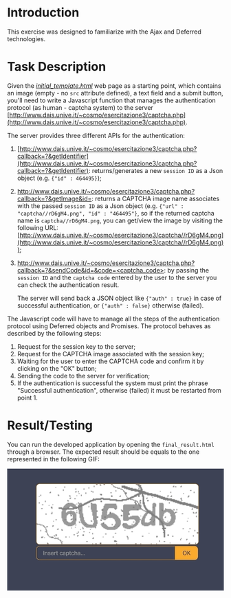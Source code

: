 # Introduction
This exercise was designed to familiarize with the Ajax and Deferred technologies. 

# Task Description
Given the [*initial_template.html*](initial_template.html) web page as a starting point, which contains an image (empty - no `src` attribute defined), a text field and a submit button, you'll need to write a Javascript function that manages the authentication protocol (as human - captcha system) to the server [http://www.dais.unive.it/~cosmo/esercitazione3/captcha.php](http://www.dais.unive.it/~cosmo/esercitazione3/captcha.php).

The server provides three different APIs for the authentication:
1. [http://www.dais.unive.it/~cosmo/esercitazione3/captcha.php?callback=?&getIdentifier](http://www.dais.unive.it/~cosmo/esercitazione3/captcha.php?callback=?&getIdentifier): returns/generates a new `session ID` as a Json object (e.g. `{"id" : 464495}`);

2. [http://www.dais.unive.it/~cosmo/esercitazione3/captcha.php?callback=?&getImage&id=<sessionid>](http://www.dais.unive.it/~cosmo/esercitazione3/captcha.php?callback=?&getImage&id=<sessionid>): returns a CAPTCHA image name associates with the passed `session ID` as a Json object (e.g. `{"url" : "captcha//rD6gM4.png", "id" : "464495"}`, so if the returned captcha name is `captcha//rD6gM4.png`, you can get/view the image by visiting the following URL: [http://www.dais.unive.it/~cosmo/esercitazione3/captcha//rD6gM4.png](http://www.dais.unive.it/~cosmo/esercitazione3/captcha//rD6gM4.png));

3. [http://www.dais.unive.it/~cosmo/esercitazione3/captcha.php?callback=?&sendCode&id=<sessionid>&code=<captcha_code>](http://www.dais.unive.it/~cosmo/esercitazione3/captcha.php?callback=?&sendCode&id=<sessionid>&code=<captcha_code>): by passing the `session ID` and the `captcha code` entered by the user to the server you can check the authentication result.

   The server will send back a JSON object like `{"auth" : true}` in case of successful authentication, or `{"auth" : false}` otherwise (failed).
 
The Javascript code will have to manage all the steps of the authentication protocol using Deferred objects and Promises. The protocol behaves as described by the following steps:

1. Request for the session key to the server;
2. Request for the CAPTCHA image associated with the session key;
3. Waiting for the user to enter the CAPTCHA code and confirm it by clicking on the "OK" button;
4. Sending the code to the server for verification;
5. If the authentication is successful the system must print the phrase "Successful authentication", otherwise (failed) it must be restarted from point 1.

# Result/Testing
You can run the developed application by opening the `final_result.html` through a browser. The expected result should be equals to the one represented in the following GIF:

<p align="center">
  <img src="https://github.com/FabioDainese/Languages_for_Web_and_Networking_Applications/blob/master/Ajax/Images/result.gif" alt="GIF result">
</p>
